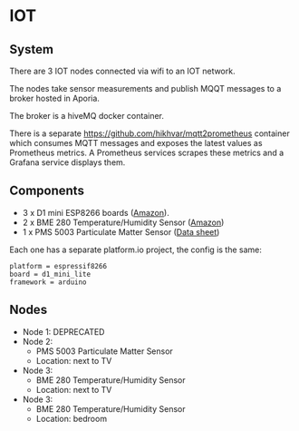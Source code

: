 # IOT

## System

There are 3 IOT nodes connected via wifi to an IOT network.

The nodes take sensor measurements and publish MQQT messages to a broker hosted in Aporia.

The broker is a hiveMQ docker container.

There is a separate https://github.com/hikhvar/mqtt2prometheus container which consumes MQTT messages and exposes the latest values as Prometheus metrics.
A Prometheus services scrapes these metrics and a Grafana service displays them.

## Components
- 3 x D1 mini ESP8266 boards ([Amazon](https://www.amazon.co.uk/gp/product/B0754W6Z2F)).
- 2 x BME 280 Temperature/Humidity Sensor ([Amazon](https://www.amazon.co.uk/gp/product/B07KY8WY4M/ref=ppx_yo_dt_b_search_asin_title?ie=UTF8&psc=1))
- 1 x PMS 5003 Particulate Matter Sensor ([Data sheet](https://www.aqmd.gov/docs/default-source/aq-spec/resources-page/plantower-pms5003-manual_v2-3.pdf))


Each one has a separate platform.io project, the config is the same:

```
platform = espressif8266
board = d1_mini_lite
framework = arduino
```

## Nodes

- Node 1: DEPRECATED
- Node 2: 
  - PMS 5003 Particulate Matter Sensor
  - Location: next to TV
- Node 3:
  - BME 280 Temperature/Humidity Sensor
  - Location: next to TV
- Node 3:
  - BME 280 Temperature/Humidity Sensor
  - Location: bedroom

